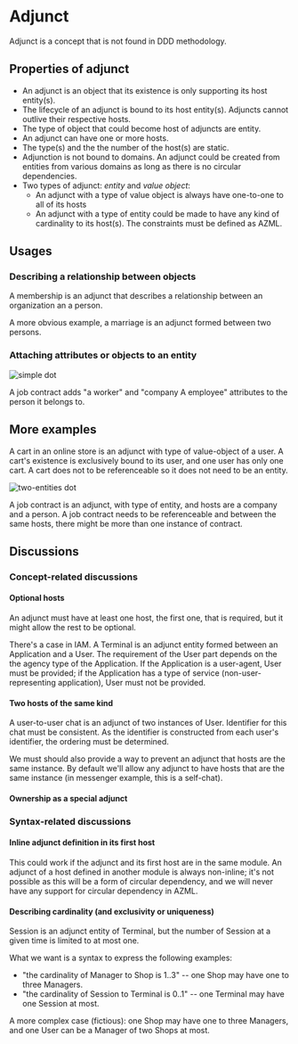 # Adjunct

Adjunct is a concept that is not found in DDD methodology.

## Properties of adjunct

* An adjunct is an object that its existence is only supporting its host
  entity(s).
* The lifecycle of an adjunct is bound to its host entity(s).
  Adjuncts cannot outlive their respective hosts.
* The type of object that could become host of adjuncts are entity.
* An adjunct can have one or more hosts.
* The type(s) and the the number of the host(s) are static.
* Adjunction is not bound to domains. An adjunct could be created from
  entities from various domains as long as there is no circular dependencies.
* Two types of adjunct: _entity_ and _value object_:
  - An adjunct with a type of value object is always have one-to-one to
    all of its hosts
  - An adjunct with a type of entity could be made to have any kind of
    cardinality to its host(s). The constraints must be defined as AZML.
  
## Usages

### Describing a relationship between objects

A membership is an adjunct that describes a relationship between an
organization an a person.

A more obvious example, a marriage is an adjunct formed between two persons.

### Attaching attributes or objects to an entity

![simple dot](https://user-images.githubusercontent.com/77626/118584955-2ce9f280-b7c2-11eb-8aff-0ee6f14089e5.png)

A job contract adds "a worker" and "company A employee" attributes to
the person it belongs to.

## More examples

A cart in an online store is an adjunct with type of value-object of a user. A cart's
existence is exclusively bound to its user, and one user has only one cart. A cart
does not to be referenceable so it does not need to be an entity.

![two-entities dot](https://user-images.githubusercontent.com/77626/118584866-01ff9e80-b7c2-11eb-9d5e-1e11e6beb5df.png)

A job contract is an adjunct, with type of entity, and hosts are a company and a person.
A job contract needs to be referenceable and between the same hosts, there might be more
than one instance of contract.

## Discussions

### Concept-related discussions

#### Optional hosts

An adjunct must have at least one host, the first one, that is required, but it might
allow the rest to be optional.

There's a case in IAM. A Terminal is an adjunct entity formed between an Application
and a User. The requirement of the User part depends on the the agency type of the
Application. If the Application is a user-agent, User must be provided; if the
Application has a type of service (non-user-representing application), User must
not be provided.

#### Two hosts of the same kind

A user-to-user chat is an adjunct of two instances of User. Identifier for this
chat must be consistent. As the identifier is constructed from each user's
identifier, the ordering must be determined.

We must should also provide a way to prevent an adjunct that hosts are the
same instance. By default we'll allow any adjunct to have hosts that are the
same instance (in messenger example, this is a self-chat).

#### Ownership as a special adjunct

### Syntax-related discussions

#### Inline adjunct definition in its first host

This could work if the adjunct and its first host are in the same module.
An adjunct of a host defined in another module is always non-inline;
it's not possible as this will be a form of circular dependency, and we
will never have any support for circular dependency in AZML.

#### Describing cardinality (and exclusivity or uniqueness)

Session is an adjunct entity of Terminal, but the number of Session at
a given time is limited to at most one.

What we want is a syntax to express the following examples:

- "the cardinality of Manager to Shop is 1..3" -- one Shop may have one
  to three Managers.
- "the cardinality of Session to Terminal is 0..1" -- one Terminal may
  have one Session at most.

A more complex case (fictious): one Shop may have one to three Managers,
and one User can be a Manager of two Shops at most.
